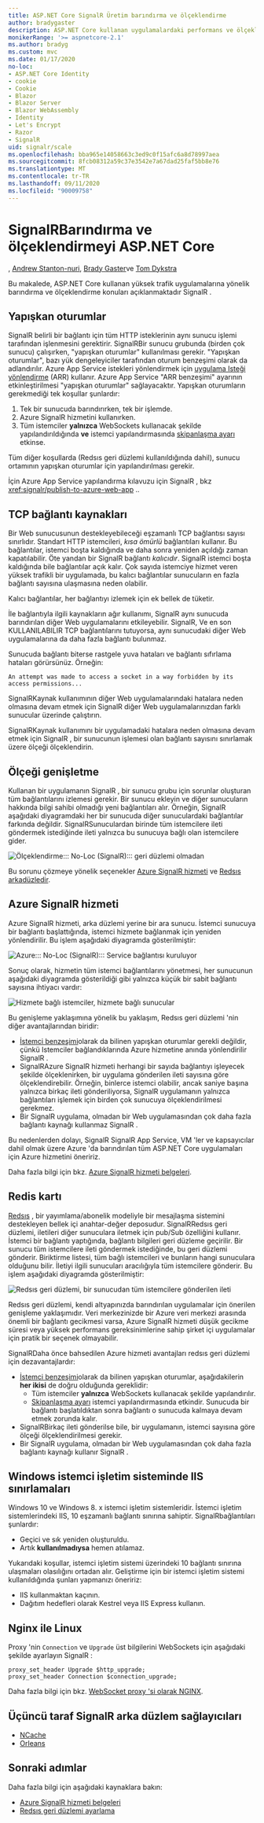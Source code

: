 ```yaml
---
title: ASP.NET Core SignalR Üretim barındırma ve ölçeklendirme
author: bradygaster
description: ASP.NET Core kullanan uygulamalardaki performans ve ölçeklendirme sorunlarının nasıl önleneceğini öğrenin SignalR .
monikerRange: '>= aspnetcore-2.1'
ms.author: bradyg
ms.custom: mvc
ms.date: 01/17/2020
no-loc:
- ASP.NET Core Identity
- cookie
- Cookie
- Blazor
- Blazor Server
- Blazor WebAssembly
- Identity
- Let's Encrypt
- Razor
- SignalR
uid: signalr/scale
ms.openlocfilehash: bba965e14058663c3ed9c0f15afc6a8d78997aea
ms.sourcegitcommit: 8fcb08312a59c37e3542e7a67dad25faf5bb8e76
ms.translationtype: MT
ms.contentlocale: tr-TR
ms.lasthandoff: 09/11/2020
ms.locfileid: "90009758"
---
```

# <a name="aspnet-core-no-locsignalr-hosting-and-scaling"></a>SignalRBarındırma ve ölçeklendirmeyi ASP.NET Core

, [Andrew Stanton-nuri](https://twitter.com/anurse), [Brady Gaster](https://twitter.com/bradygaster)ve [Tom Dykstra](https://github.com/tdykstra)

Bu makalede, ASP.NET Core kullanan yüksek trafik uygulamalarına yönelik barındırma ve ölçeklendirme konuları açıklanmaktadır SignalR .

## <a name="sticky-sessions"></a>Yapışkan oturumlar

SignalR belirli bir bağlantı için tüm HTTP isteklerinin aynı sunucu işlemi tarafından işlenmesini gerektirir. SignalRBir sunucu grubunda (birden çok sunucu) çalışırken, "yapışkan oturumlar" kullanılması gerekir. "Yapışkan oturumlar", bazı yük dengeleyiciler tarafından oturum benzeşimi olarak da adlandırılır. Azure App Service istekleri yönlendirmek için [uygulama Isteği yönlendirme](https://docs.microsoft.com/iis/extensions/planning-for-arr/application-request-routing-version-2-overview) (ARR) kullanır. Azure App Service "ARR benzeşimi" ayarının etkinleştirilmesi "yapışkan oturumlar" sağlayacaktır. Yapışkan oturumların gerekmediği tek koşullar şunlardır:

1. Tek bir sunucuda barındırırken, tek bir işlemde.
1. Azure SignalR hizmetini kullanırken.
1. Tüm istemciler **yalnızca** WebSockets kullanacak şekilde yapılandırıldığında **ve** istemci yapılandırmasında [skipanlaşma ayarı](xref:signalr/configuration#configure-additional-options) etkinse.

Tüm diğer koşullarda (Redsıs geri düzlemi kullanıldığında dahil), sunucu ortamının yapışkan oturumlar için yapılandırılması gerekir.

İçin Azure App Service yapılandırma kılavuzu için SignalR , bkz <xref:signalr/publish-to-azure-web-app> ..

## <a name="tcp-connection-resources"></a>TCP bağlantı kaynakları

Bir Web sunucusunun destekleyebileceği eşzamanlı TCP bağlantısı sayısı sınırlıdır. Standart HTTP istemcileri, *kısa ömürlü* bağlantıları kullanır. Bu bağlantılar, istemci boşta kaldığında ve daha sonra yeniden açıldığı zaman kapatılabilir. Öte yandan bir SignalR bağlantı *kalıcıdır*. SignalR istemci boşta kaldığında bile bağlantılar açık kalır. Çok sayıda istemciye hizmet veren yüksek trafikli bir uygulamada, bu kalıcı bağlantılar sunucuların en fazla bağlantı sayısına ulaşmasına neden olabilir.

Kalıcı bağlantılar, her bağlantıyı izlemek için ek bellek de tüketir.

İle bağlantıyla ilgili kaynakların ağır kullanımı, SignalR aynı sunucuda barındırılan diğer Web uygulamalarını etkileyebilir. SignalR, Ve en son KULLANILABILIR TCP bağlantılarını tutuyorsa, aynı sunucudaki diğer Web uygulamalarına da daha fazla bağlantı bulunmaz.

Sunucuda bağlantı biterse rastgele yuva hataları ve bağlantı sıfırlama hataları görürsünüz. Örneğin:

```
An attempt was made to access a socket in a way forbidden by its access permissions...
```

SignalRKaynak kullanımının diğer Web uygulamalarındaki hatalara neden olmasına devam etmek için SignalR diğer Web uygulamalarınızdan farklı sunucular üzerinde çalıştırın.

SignalRKaynak kullanımını bir uygulamadaki hatalara neden olmasına devam etmek için SignalR , bir sunucunun işlemesi olan bağlantı sayısını sınırlamak üzere ölçeği ölçeklendirin.

## <a name="scale-out"></a>Ölçeği genişletme

Kullanan bir uygulamanın SignalR , bir sunucu grubu için sorunlar oluşturan tüm bağlantılarını izlemesi gerekir. Bir sunucu ekleyin ve diğer sunucuların hakkında bilgi sahibi olmadığı yeni bağlantıları alır. Örneğin, SignalR aşağıdaki diyagramdaki her bir sunucuda diğer sunuculardaki bağlantılar farkında değildir. SignalRSunuculardan birinde tüm istemcilere ileti göndermek istediğinde ileti yalnızca bu sunucuya bağlı olan istemcilere gider.

![Ölçeklendirme::: No-Loc (SignalR)::: geri düzlemi olmadan](scale/_static/scale-no-backplane.png)

Bu sorunu çözmeye yönelik seçenekler [Azure SignalR hizmeti](#azure-signalr-service) ve [Redsıs arkadüzledir](#redis-backplane).

## <a name="azure-no-locsignalr-service"></a>Azure SignalR hizmeti

Azure SignalR hizmeti, arka düzlemi yerine bir ara sunucu. İstemci sunucuya bir bağlantı başlattığında, istemci hizmete bağlanmak için yeniden yönlendirilir. Bu işlem aşağıdaki diyagramda gösterilmiştir:

![Azure::: No-Loc (SignalR)::: Service bağlantısı kuruluyor](scale/_static/azure-signalr-service-one-connection.png)

Sonuç olarak, hizmetin tüm istemci bağlantılarını yönetmesi, her sunucunun aşağıdaki diyagramda gösterildiği gibi yalnızca küçük bir sabit bağlantı sayısına ihtiyacı vardır:

![Hizmete bağlı istemciler, hizmete bağlı sunucular](scale/_static/azure-signalr-service-multiple-connections.png)

Bu genişleme yaklaşımına yönelik bu yaklaşım, Redsıs geri düzlemi 'nin diğer avantajlarından biridir:

* [İstemci benzeşimi](/iis/extensions/configuring-application-request-routing-arr/http-load-balancing-using-application-request-routing#step-3---configure-client-affinity)olarak da bilinen yapışkan oturumlar gerekli değildir, çünkü Istemciler bağlandıklarında Azure hizmetine anında yönlendirilir SignalR .
* SignalRAzure SignalR hizmeti herhangi bir sayıda bağlantıyı işleyecek şekilde ölçeklenirken, bir uygulama gönderilen ileti sayısına göre ölçeklendirebilir. Örneğin, binlerce istemci olabilir, ancak saniye başına yalnızca birkaç ileti gönderiliyorsa, SignalR uygulamanın yalnızca bağlantıları işlemek için birden çok sunucuya ölçeklendirilmesi gerekmez.
* Bir SignalR uygulama, olmadan bir Web uygulamasından çok daha fazla bağlantı kaynağı kullanmaz SignalR .

Bu nedenlerden dolayı, SignalR SignalR App Service, VM 'ler ve kapsayıcılar dahil olmak üzere Azure 'da barındırılan tüm ASP.NET Core uygulamaları için Azure hizmetini öneririz.

Daha fazla bilgi için bkz. [Azure SignalR hizmeti belgeleri](/azure/azure-signalr/signalr-overview).

## <a name="redis-backplane"></a>Redis kartı

[Redsıs](https://redis.io/) , bir yayımlama/abonelik modeliyle bir mesajlaşma sistemini destekleyen bellek içi anahtar-değer deposudur. SignalRRedsıs geri düzlemi, iletileri diğer sunuculara iletmek için pub/Sub özelliğini kullanır. İstemci bir bağlantı yaptığında, bağlantı bilgileri geri düzleme geçirilir. Bir sunucu tüm istemcilere ileti göndermek istediğinde, bu geri düzlemi gönderir. Biriktirme listesi, tüm bağlı istemcileri ve bunların hangi sunuculara olduğunu bilir. İletiyi ilgili sunucuları aracılığıyla tüm istemcilere gönderir. Bu işlem aşağıdaki diyagramda gösterilmiştir:

![Redsıs geri düzlemi, bir sunucudan tüm istemcilere gönderilen ileti](scale/_static/redis-backplane.png)

Redsıs geri düzlemi, kendi altyapınızda barındırılan uygulamalar için önerilen genişleme yaklaşımıdır. Veri merkezinizde bir Azure veri merkezi arasında önemli bir bağlantı gecikmesi varsa, Azure SignalR hizmeti düşük gecikme süresi veya yüksek performans gereksinimlerine sahip şirket içi uygulamalar için pratik bir seçenek olmayabilir.

SignalRDaha önce bahsedilen Azure hizmeti avantajları redsıs geri düzlemi için dezavantajlardır:

* [İstemci benzeşimi](/iis/extensions/configuring-application-request-routing-arr/http-load-balancing-using-application-request-routing#step-3---configure-client-affinity)olarak da bilinen yapışkan oturumlar, aşağıdakilerin **her ikisi** de doğru olduğunda gereklidir:
  * Tüm istemciler **yalnızca** WebSockets kullanacak şekilde yapılandırılır.
  * [Skipanlaşma ayarı](xref:signalr/configuration#configure-additional-options) istemci yapılandırmasında etkindir. 
   Sunucuda bir bağlantı başlatıldıktan sonra bağlantı o sunucuda kalmaya devam etmek zorunda kalır.
* SignalRBirkaç ileti gönderilse bile, bir uygulamanın, istemci sayısına göre ölçeği ölçeklendirilmesi gerekir.
* Bir SignalR uygulama, olmadan bir Web uygulamasından çok daha fazla bağlantı kaynağı kullanır SignalR .

## <a name="iis-limitations-on-windows-client-os"></a>Windows istemci işletim sisteminde IIS sınırlamaları

Windows 10 ve Windows 8. x istemci işletim sistemleridir. İstemci işletim sistemlerindeki IIS, 10 eşzamanlı bağlantı sınırına sahiptir. SignalRbağlantıları şunlardır:

* Geçici ve sık yeniden oluşturuldu.
* Artık **kullanılmadıysa** hemen atılamaz.

Yukarıdaki koşullar, istemci işletim sistemi üzerindeki 10 bağlantı sınırına ulaşmaları olasılığını ortadan alır. Geliştirme için bir istemci işletim sistemi kullanıldığında şunları yapmanızı öneririz:

* IIS kullanmaktan kaçının.
* Dağıtım hedefleri olarak Kestrel veya IIS Express kullanın.

## <a name="linux-with-nginx"></a>Nginx ile Linux

Proxy 'nin `Connection` ve `Upgrade` üst bilgilerini WebSockets için aşağıdaki şekilde ayarlayın SignalR :

```nginx
proxy_set_header Upgrade $http_upgrade;
proxy_set_header Connection $connection_upgrade;
```

Daha fazla bilgi için bkz. [WebSocket proxy 'si olarak NGINX](https://www.nginx.com/blog/websocket-nginx/).

## <a name="third-party-no-locsignalr-backplane-providers"></a>Üçüncü taraf SignalR arka düzlem sağlayıcıları

* [NCache](https://www.alachisoft.com/ncache/asp-net-core-signalr.html)
* [Orleans](https://github.com/OrleansContrib/SignalR.Orleans)

## <a name="next-steps"></a>Sonraki adımlar

Daha fazla bilgi için aşağıdaki kaynaklara bakın:

* [Azure SignalR hizmeti belgeleri](/azure/azure-signalr/signalr-overview)
* [Redsıs geri düzlemi ayarlama](xref:signalr/redis-backplane)
